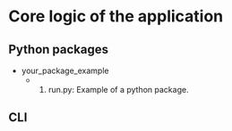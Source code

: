 # Core logic of the application

## Python packages

- your_package_example
  - 1. run.py: Example of a python package.

## CLI
